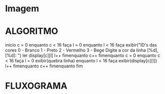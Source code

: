 # Imagem

# ALGORITMO

inicio
	c = 0
	enquanto c < 16 faça
		l = 0
		enquanto l < 16 faça
			exibir("ID's das cores 0 - Branco 1 - Preto 2 - Vermelho 3 - Bege Digite a cor da linha [%d],[%d]: ")
			ler display[c][l]
			l++
		fimenquanto
	c++
	fimenquanto
	c = 0
	enquanto c < 16 faça
		l = 0
		exibir(quebra linha)
		enquanto l < 16 faça
			exibir(display[c][l])
			l++
		fimenquanto
	c++
	fimenquanto
fim

# FLUXOGRAMA


